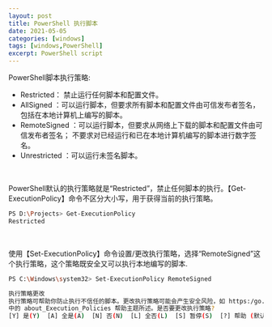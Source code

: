 ```yaml
---
layout: post
title: PowerShell 执行脚本
date: 2021-05-05
categories: [windows]
tags: [windows,PowerShell]
excerpt: PowerShell script
---
```


PowerShell脚本执行策略:
- Restricted： 禁止运行任何脚本和配置文件。
- AllSigned ：可以运行脚本，但要求所有脚本和配置文件由可信发布者签名，包括在本地计算机上编写的脚本。
- RemoteSigned ：可以运行脚本，但要求从网络上下载的脚本和配置文件由可信发布者签名；       不要求对已经运行和已在本地计算机编写的脚本进行数字签名。
- Unrestricted ：可以运行未签名脚本。
 
<br/>

PowerShell默认的执行策略就是“Restricted”，禁止任何脚本的执行。【Get-ExecutionPolicy】命令不区分大小写，用于获得当前的执行策略。

```bash
PS D:\Projects> Get-ExecutionPolicy
Restricted
```
<br/>

使用【Set-ExecutionPolicy】命令设置/更改执行策略，选择“RemoteSigned”这个执行策略，这个策略既安全又可以执行本地编写的脚本.
```bash
PS C:\Windows\system32> Set-ExecutionPolicy RemoteSigned

执行策略更改
执行策略可帮助你防止执行不信任的脚本。更改执行策略可能会产生安全风险，如 https:/go.microsoft.com/fwlink/?LinkID=135170
中的 about_Execution_Policies 帮助主题所述。是否要更改执行策略?
[Y] 是(Y)  [A] 全是(A)  [N] 否(N)  [L] 全否(L)  [S] 暂停(S)  [?] 帮助 (默认值为“N”): y
```
